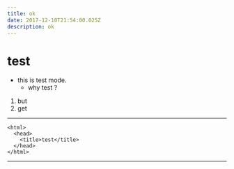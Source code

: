 ```yaml
---
title: ok
date: 2017-12-10T21:54:00.025Z
description: ok
---
```

# test
- this is test mode.
  - why test ?
1. but
1. get
---
```
<html>
  <head>
    <title>test</title>
  </head>
</html>
```
---
